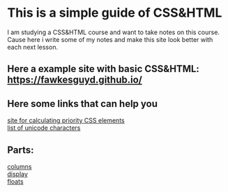 # This is a simple guide of CSS&HTML

I am studying a CSS&HTML course and want to take notes on this course. Cause here i write some of my notes and make this site look better with each next lesson.

## Here a example site with basic CSS&HTML: https://fawkesguyd.github.io/

## Here some links that can help you

[site for calculating priority CSS elements](https://specificity.keegan.st/) <br>
[list of unicode characters](https://symbl.cc/en/unicode-table/)

## Parts:

[columns](columns/columns_doc.md) <br>
[display](display/display_doc.md) <br>
[floats](floats/floats_doc.md)

